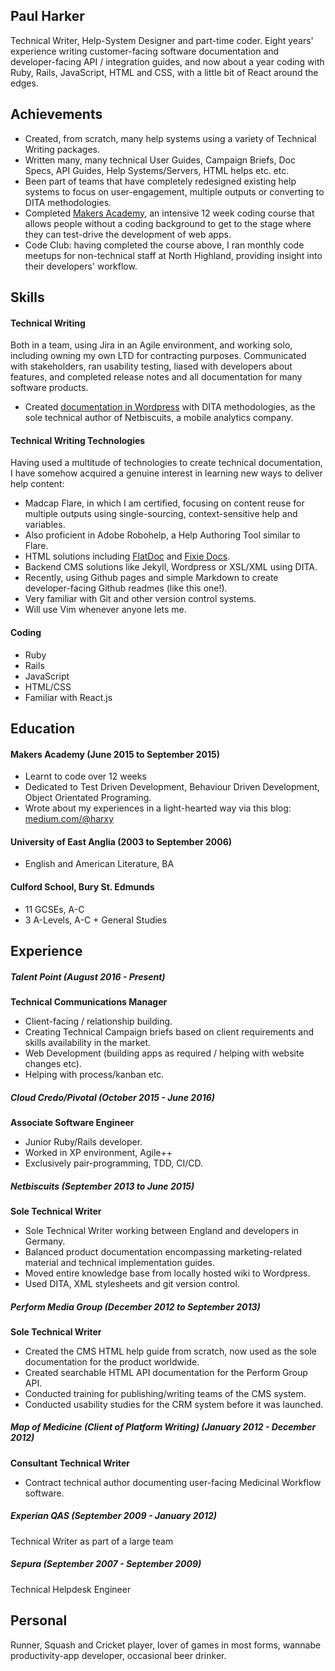 ## Paul Harker

Technical Writer, Help-System Designer and part-time coder. Eight years' experience writing customer-facing software documentation and developer-facing API / integration guides, and now about a year coding with Ruby, Rails, JavaScript, HTML and CSS, with a little bit of React around the edges.

## Achievements

- Created, from scratch, many help systems using a variety of Technical Writing packages.
- Written many, many technical User Guides, Campaign Briefs, Doc Specs, API Guides, Help Systems/Servers, HTML helps etc. etc.
- Been part of teams that have completely redesigned existing help systems to focus on user-engagement, multiple outputs or converting to DITA methodologies.
- Completed [Makers Academy](http://www.makersacademy.com), an intensive 12 week coding course that allows people without a coding background to get to the stage where they can test-drive the development of web apps. 
- Code Club: having completed the course above, I ran monthly code meetups for non-technical staff at North Highland, providing insight into their developers' workflow.

## Skills

#### Technical Writing

Both in a team, using Jira in an Agile environment, and working solo, including owning my own LTD for contracting purposes. Communicated with stakeholders, ran usability testing, liased with developers about features, and completed release notes and all documentation for many software products.

- Created [documentation in Wordpress](http://www.netbiscuits.com/knowledge-base/) with DITA methodologies, as the sole technical author of Netbiscuits, a mobile analytics company.

#### Technical Writing Technologies

Having used a multitude of technologies to create technical documentation, I have somehow acquired a genuine interest in learning new ways to deliver help content:

- Madcap Flare, in which I am certified, focusing on content reuse for multiple outputs using single-sourcing, context-sensitive help and variables.
- Also proficient in Adobe Robohelp, a Help Authoring Tool similar to Flare.
- HTML solutions including [FlatDoc](http://ricostacruz.com/flatdoc/) and [Fixie Docs](http://philips.github.io/fixiedocs/).
- Backend CMS solutions like Jekyll, Wordpress or XSL/XML using DITA.
- Recently, using Github pages and simple Markdown to create developer-facing Github readmes (like this one!).
- Very familiar with Git and other version control systems.
- Will use Vim whenever anyone lets me.

#### Coding

- Ruby
- Rails
- JavaScript
- HTML/CSS
- Familiar with React.js

#### 

## Education

#### Makers Academy (June 2015 to September 2015)

- Learnt to code over 12 weeks
- Dedicated to Test Driven Development, Behaviour Driven Development, Object Orientated Programing.
- Wrote about my experiences in a light-hearted way via this blog: [medium.com/@harxy](https://medium.com/@Harxy/socrates-explains-hashes-salts-and-why-you-should-have-a-good-password-53a5a9fee80a)

#### University of East Anglia (2003 to September 2006)

- English and American Literature, BA

#### Culford School, Bury St. Edmunds
  - 11 GCSEs, A-C
  - 3 A-Levels, A-C + General Studies

## Experience

##### Talent Point (August 2016 - Present)
  **Technical Communications Manager**
  - Client-facing / relationship building.
  - Creating Technical Campaign briefs based on client requirements and skills availability in the market.
  - Web Development (building apps as required / helping with website changes etc).
  - Helping with process/kanban etc.

##### Cloud Credo/Pivotal (October 2015 - June 2016)
  **Associate Software Engineer**
  - Junior Ruby/Rails developer.
  - Worked in XP environment, Agile++
  - Exclusively pair-programming, TDD, CI/CD.

##### Netbiscuits (September 2013 to June 2015)    
  **Sole Technical Writer**
  - Sole Technical Writer working between England and developers in Germany.
  - Balanced product documentation encompassing marketing-related material and technical implementation guides.
  - Moved entire knowledge base from locally hosted wiki to Wordpress.
  - Used DITA, XML stylesheets and git version control.

##### Perform Media Group (December 2012 to September 2013)   
  **Sole Technical Writer**
  - Created the CMS HTML help guide from scratch, now used as the sole documentation for the product worldwide.
  - Created searchable HTML API documentation for the Perform Group API.
  - Conducted training for publishing/writing teams of the CMS system.
  - Conducted usability studies for the CRM system before it was launched.

##### Map of Medicine (Client of Platform Writing) (January 2012 - December 2012)
  **Consultant Technical Writer**
  - Contract technical author documenting user-facing Medicinal Workflow software.

##### Experian QAS (September 2009 - January 2012)
  Technical Writer as part of a large team

##### Sepura (September 2007 - September 2009)
  Technical Helpdesk Engineer
  
## Personal
  Runner, Squash and Cricket player, lover of games in most forms, wannabe productivity-app developer, occasional beer drinker.
